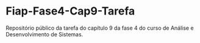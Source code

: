 # Fiap-Fase4-Cap9-Tarefa
Repositório público da tarefa do capítulo 9 da fase 4 do curso de Análise e Desenvolvimento de Sistemas.
